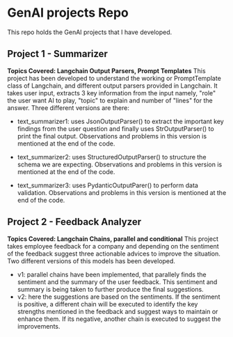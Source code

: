 # GenAI projects Repo

This repo holds the GenAI projects that I have developed. 

## Project 1 - Summarizer
**Topics Covered: Langchain Output Parsers, Prompt Templates** 
This project has been developed to understand the working or PromptTemplate class of Langchain, and different output parsers provided in Langchain. It takes user input, extracts 3 key information from the input namely, "role" the user want AI to play, "topic" to explain and number of "lines" for the answer.
Three different versions are there:
- text_summarizer1: uses JsonOutputParser() to extract the important key findings from the user question and finally uses StrOutputParser() to print the final output. Observations and problems in this version is mentioned at the end of the code.

- text_summarizer2: uses StructuredOutputParser() to structure the schema we are expecting. Observations and problems in this version is mentioned at the end of the code.

- text_summarizer3: uses PydanticOutputParer() to perform data validation. Observations and problems in this version is mentioned at the end of the code.

## Project 2 - Feedback Analyzer
**Topics Covered: Langchain Chains, parallel and conditional** 
This project takes employee feedback for a company and depending on the sentiment of the feedback suggest three actionable advices to improve the situation. Two different versions of this models has been developed. 
- v1: parallel chains have been implemented, that parallely finds the sentiment and the summary of  the user feedback. This sentiment and summary is being taken to further produce the final suggestions.
- v2: here the suggestions are based on the sentiments. If the sentiment is positive, a different chain will be executed to identify the key strengths mentioned in the feedback and suggest ways to maintain or enhance them. If its negative, another chain is executed to suggest the improvements. 